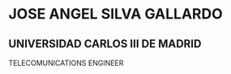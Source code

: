 JOSE ANGEL SILVA GALLARDO
=========================
UNIVERSIDAD CARLOS III DE MADRID
--------------------------------
TELECOMUNICATIONS ENGINEER

